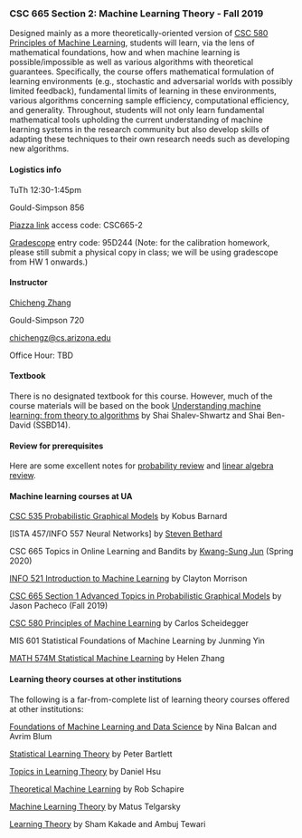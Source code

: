 ### CSC 665 Section 2: Machine Learning Theory - Fall 2019

Designed mainly as a more theoretically-oriented version of [CSC 580 Principles of Machine Learning](https://cscheid.net/courses/spr19/csc665/), students will learn, via the lens of mathematical foundations, how and when machine learning is possible/impossible as well as various algorithms with theoretical guarantees. Specifically, the course offers mathematical formulation of learning environments (e.g., stochastic and adversarial worlds with possibly limited feedback), fundamental limits of learning in these environments, various algorithms concerning sample efficiency, computational efficiency, and generality. Throughout, students will not only learn fundamental mathematical tools upholding the current understanding of machine learning systems in the research community but also develop skills of adapting these techniques to their own research needs such as developing new algorithms.

#### Logistics info
TuTh 12:30-1:45pm

Gould-Simpson 856

[Piazza link](https://piazza.com/arizona/fall2019/csc665) access code: CSC665-2

[Gradescope](https://www.gradescope.com/courses/60240) entry code: 95D244 (Note: for the calibration homework, please still submit a physical copy in class; we will be using gradescope from HW 1 onwards.)

[//]: # ()

#### Instructor

[Chicheng Zhang](https://zcc1307.github.io/)

Gould-Simpson 720

chichengz@cs.arizona.edu

Office Hour: TBD

#### Textbook

There is no designated textbook for this course. However, much of the course
materials will be based on the book [Understanding machine learning: from theory
to algorithms](https://www.cs.huji.ac.il/~shais/UnderstandingMachineLearning/) by Shai Shalev-Shwartz and Shai Ben-David (SSBD14).

#### Review for prerequisites

Here are some excellent notes for [probability review](http://cs229.stanford.edu/section/cs229-prob.pdf) and [linear algebra review](http://cs229.stanford.edu/section/cs229-linalg.pdf).


#### Machine learning courses at UA
[CSC 535 Probabilistic Graphical Models](http://kobus.ca/teaching/cs535/spring18/index.html) by Kobus Barnard

[ISTA 457/INFO 557 Neural Networks] by [Steven Bethard](https://bethard.faculty.arizona.edu/)

CSC 665 Topics in Online Learning and Bandits by [Kwang-Sung Jun](https://kwangsungjun.github.io/) (Spring 2020)

[INFO 521 Introduction to Machine Learning](http://w3.sista.arizona.edu/~clayton/courses/ml/index.html) by Clayton Morrison

[CSC 665 Section 1 Advanced Topics in Probabilistic Graphical Models](https://www2.cs.arizona.edu/~pachecoj/courses/csc665-1/index.html) by Jason Pacheco (Fall 2019)

[CSC 580 Principles of Machine Learning](https://cscheid.net/courses/spr19/csc665/) by Carlos Scheidegger

MIS 601 Statistical Foundations of Machine Learning by Junming Yin

[MATH 574M Statistical Machine Learning](http://math.arizona.edu/~hzhang/math574m.html) by Helen Zhang

#### Learning theory courses at other institutions

The following is a far-from-complete list of learning theory courses offered at other institutions:

[Foundations of Machine Learning and Data Science](http://www.cs.cmu.edu/%7Eninamf/courses/806/10-806-index.html) by Nina Balcan and Avrim Blum

[Statistical Learning Theory](https://bcourses.berkeley.edu/courses/1409209/pages/lectures) by Peter Bartlett

[Topics in Learning Theory](http://www.cs.columbia.edu/~djhsu/coms6998-f17/) by Daniel Hsu

[Theoretical Machine Learning](https://www.cs.princeton.edu/courses/archive/spring18/cos511/schedule.html) by Rob Schapire

[Machine Learning Theory](http://mjt.cs.illinois.edu/courses/mlt-f18/) by Matus Telgarsky

[Learning Theory](https://ttic.uchicago.edu/~tewari/LT_SP2008.html) by Sham Kakade and Ambuj Tewari
